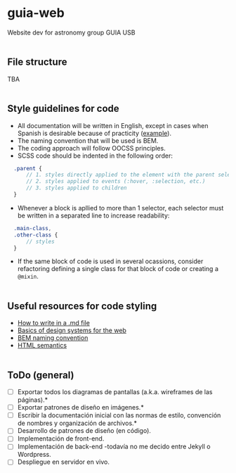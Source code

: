# guia-web
Website dev for astronomy group GUIA USB
<br><br>

## File structure
TBA
<br><br>

## Style guidelines for code
- All documentation will be written in English, except in cases when Spanish is desirable because of practicity ([example](https://github.com/lualparedes/guia-web/blob/master/README.md#todo-general)).
- The naming convention that will be used is BEM.
- The coding approach will follow OOCSS principles.
- SCSS code should be indented in the following order:
```sass
  .parent {
      // 1. styles directly applied to the element with the parent selector
      // 2. styles applied to events (:hover, :selection, etc.)
      // 3. styles applied to children
  }
```
- Whenever a block is apllied to more than 1 selector, each selector must be written in a separated line to increase readability:
```sass
  .main-class,
  .other-class {
      // styles
  }
```
- If the same block of code is used in several ocassions, consider refactoring defining a single class for that block of code or creating a `@mixin`.
<br><br>

## Useful resources for code styling
- [How to write in a .md file](https://guides.github.com/features/mastering-markdown/)
- [Basics of design systems for the web](https://css-tricks.com/design-systems-building-future/)
- [BEM naming convention](https://en.bem.info/methodology/quick-start/)
- [HTML semantics](http://nicolasgallagher.com/about-html-semantics-front-end-architecture/)
<br><br>

## ToDo (general)
- [ ] Exportar todos los diagramas de pantallas (a.k.a. wireframes de las páginas).*
- [ ] Exportar patrones de diseño en imágenes.*
- [ ] Escribir la documentación inicial con las normas de estilo, convención de nombres y organización de archivos.*
- [ ] Desarrollo de patrones de diseño (en código).
- [ ] Implementación de front-end.
- [ ] Implementación de back-end -todavía no me decido entre Jekyll o Wordpress.
- [ ] Despliegue en servidor en vivo.
